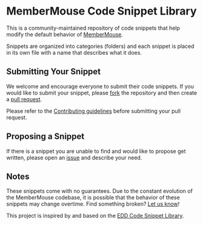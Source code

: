 MemberMouse Code Snippet Library
========================

This is a community-maintained repository of code snippets that help modify the default behavior of [MemberMouse](http://membermouse.com).

Snippets are organized into categories (folders) and each snippet is placed in its own file with a name that describes what it does.

## Submitting Your Snippet

We welcome and encourage everyone to submit their code snippets. If you would like to submit your snippet, please [fork](https://github.com/brightagency/membermouse-library/fork) the repository and then create a [pull request](https://github.com/brightagency/membmerouse-library/compare/).

Please refer to the [Contributing guidelines](https://github.com/brightagency/membermouse-library/blob/master/CONTRIBUTING.md) before submitting your pull request.

## Proposing a Snippet

If there is a snippet you are unable to find and would like to propose get written, please open an [issue](https://github.com/brightagency/membermouse-library/issues) and describe your need.

## Notes

These snippets come with no guarantees. Due to the constant evolution of the MemberMouse codebase, it is possible that the behavior of these snippets may change overtime. Find something broken? [Let us know](https://github.com/brightagency/membermouse-library/issues)!

This project is inspired by and based on the [EDD Code Snippet Library](https://github.com/easydigitaldownloads/library).

